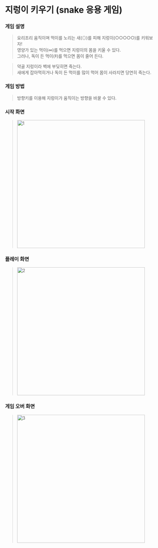 # 지렁이 키우기 (snake 응용 게임)

### 게임 설명
>요리조리 움직이며 먹이를 노리는 새(◎)를 피해 지렁이(○○○○○)를 키워보자!  
>영양가 있는 먹이(∞)를 먹으면 지렁이의 몸을 키울 수 있다.  
>그러나, 독이 든 먹이(‡)를 먹으면 몸이 줄어 든다.

>약골 지렁이라 벽에 부딪히면 죽는다.  
>새에게 잡아먹히거나 독이 든 먹이를 많이 먹어 몸이 사라지면 당연히 죽는다.

### 게임 방법
>방향키를 이용해 지렁이가 움직이는 방향을 바꿀 수 있다.


### 시작 화면
><img width="421" alt="1" src="https://user-images.githubusercontent.com/38491112/79225127-3c985880-7e97-11ea-9c18-a6921307f033.png">

### 플레이 화면
><img width="421" alt="2" src="https://user-images.githubusercontent.com/38491112/79225098-330ef080-7e97-11ea-8a3c-ca12296840ae.png">

### 게임 오버 화면
><img width="421" alt="3" src="https://user-images.githubusercontent.com/38491112/79225103-34d8b400-7e97-11ea-9b0d-e27d50a9f475.png">
